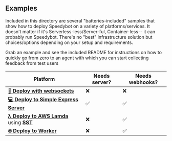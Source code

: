 ## Examples

Included in this directory are several "batteries-included" samples that show how to deploy Speedybot on a variety of platforms/services. It doesn't matter if it's Serverless-less/Server-ful, Container-less-- it can probably run Speedybot. There's no "best" infrastructure solution but choices/options depending on your setup and requirements.

Grab an example and see the included README for instructions on how to quickly go from zero to an agent with which you can start collecting feedback from test users

| Platform                                                                                                                                  | Needs server? | Needs webhooks? |
| ----------------------------------------------------------------------------------------------------------------------------------------- | ------------- | --------------- |
| **[🔌 Deploy with websockets](https://github.com/valgaze/speedybot/blob/deploy/examples/speedybot-starter/README.md)**                    | ❌            | ❌              |
| **[💻 Deploy to Simple Express Server](https://github.com/valgaze/speedybot/blob/deploy/examples/simple-server/README.md)**               | ✅            | ✅              |
| **[λ Deploy to AWS Lamda](https://github.com/valgaze/speedybot/blob/deploy/examples/lambda/README.md)** using **[SST](https://sst.dev/)** | ❌            | ✅              |
| **[🔥 Deploy to Worker](https://github.com/valgaze/speedybot/blob/deploy/examples/worker/README.md)**                                     | ❌            | ✅              |
